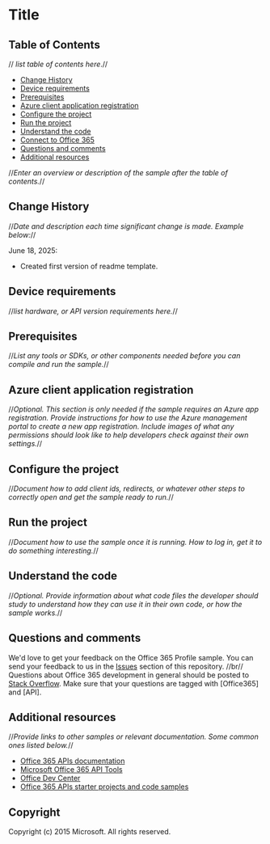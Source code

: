 # Title
## Table of Contents
// *list table of contents here*.//
* [Change History](#change-history)
* [Device requirements](#device-requirements)
* [Prerequisites](#prerequisites)
* [Azure client application registration](#azure-client-application-registration)
* [Configure the project](#configure-the-project)
* [Run the project](#run-the-project)
* [Understand the code](#understand-the-code)
* [Connect to Office 365](#connect-to-office-365)
* [Questions and comments](#questions-and-comments)
* [Additional resources](#additional-resources)

//*Enter an overview or description of the sample after the table of contents.*//

## Change History
//*Date and description each time significant change is made. Example below:*//

June 18, 2025:
* Created first version of readme template.
## Device requirements
//*list hardware, or API version requirements here.*//
## Prerequisites
//*List any tools or SDKs, or other components needed before you can compile and run the sample.*//

## Azure client application registration
//*Optional. This section is only needed if the sample requires an Azure app registration. Provide instructions for how to use the Azure management portal to create a new app registration. Include images of what any permissions should look like to help developers check against their own settings.*//

## Configure the project
//*Document how to add client ids, redirects, or whatever other steps to correctly open and get the sample ready to run.*//
## Run the project
//*Document how to use the sample once it is running. How to log in, get it to do something interesting.*//
## Understand the code
//*Optional. Provide information about what code files the developer should study to understand how they can use it in their own code, or how the sample works.*//
## Questions and comments
We'd love to get your feedback on the Office 365 Profile sample. You can send your feedback to us in the [Issues](https://github.com/OfficeDev/O365-iOS-Profile) section of this repository. //br//
Questions about Office 365 development in general should be posted to [Stack Overflow](http://stackoverflow.com/questions/tagged/Office365+API). Make sure that your questions are tagged with [Office365] and [API].
## Additional resources
//*Provide links to other samples or relevant documentation. Some common ones listed below.*//

* [Office 365 APIs documentation](http://msdn.microsoft.com/office/office365/howto/platform-development-overview)
* [Microsoft Office 365 API Tools](https://visualstudiogallery.msdn.microsoft.com/a15b85e6-69a7-4fdf-adda-a38066bb5155)
* [Office Dev Center](http://dev.office.com/)
* [Office 365 APIs starter projects and code samples](http://msdn.microsoft.com/en-us/office/office365/howto/starter-projects-and-code-samples)
## Copyright
Copyright (c) 2015 Microsoft. All rights reserved.
